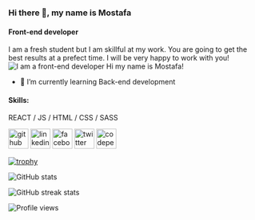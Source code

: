 ### Hi there 👋, my name is Mostafa
#### Front-end developer
I am a fresh student but I am skillful at my work.
You are going to get the best results at a prefect time.
I will be very happy to work with you!
![I am a front-end developer](https://pbs.twimg.com/profile_banners/1506565686033854474/1651592967/1080x360)
Hi my name is Mostafa!

- 🌱 I’m currently learning Back-end development 
#### Skills: 
REACT / JS / HTML / CSS / SASS




[<img src='https://cdn.jsdelivr.net/npm/simple-icons@3.0.1/icons/github.svg' alt='github' height='40'>](https://github.com/MostafaOS21)  [<img src='https://cdn.jsdelivr.net/npm/simple-icons@3.0.1/icons/linkedin.svg' alt='linkedin' height='40'>](https://www.linkedin.com/in/mostafa-osama-a5b042239/)  [<img src='https://cdn.jsdelivr.net/npm/simple-icons@3.0.1/icons/facebook.svg' alt='facebook' height='40'>](https://www.facebook.com/mostaf.osama95)  [<img src='https://cdn.jsdelivr.net/npm/simple-icons@3.0.1/icons/twitter.svg' alt='twitter' height='40'>](https://twitter.com/MostafaOs22)  [<img src='https://cdn.jsdelivr.net/npm/simple-icons@3.0.1/icons/codepen.svg' alt='codepen' height='40'>](https://codepen.io/Mostafa-O21)  

[![trophy](https://github-profile-trophy.vercel.app/?username=MostafaOS21)](https://github.com/ryo-ma/github-profile-trophy)

![GitHub stats](https://github-readme-stats.vercel.app/api?username=MostafaOS21&show_icons=true)  

![GitHub streak stats](https://github-readme-streak-stats.herokuapp.com/?user=MostafaOS21)  

![Profile views](https://gpvc.arturio.dev/MostafaOS21)  
